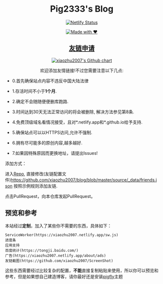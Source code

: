 <h1 align="center">Pig2333's Blog</h1>
<div align="center">

[![Netlify Status](https://api.netlify.com/api/v1/badges/78c67981-3f26-4c95-bdc8-c311ed58fd1e/deploy-status)](https://app.netlify.com/sites/xiaozhu2007/deploys)

[![Made with ❤](https://flat.badgen.net/badge/made%20with/%e2%9d%a4/ff69b4)](blog)

</div>

<h2 align="center"><a href="https://xiaozhu2007.netlify.app/friends/">友链申请</a></h2>
<p align="center">
  <a href="https://github.com/xiaozhu2007">
    <img src="https://ghchart.rshah.org/xiaozhu2007" alt="xiaozhu2007's Github chart" />
  </a>
</p>
<div align="center">欢迎添加友情链接!不过您需要注意以下几点:</div>
	
+ 0.首先确保站点内容不违反中国大陆法律

+ 1.存活时间不小于**1个月**.

+ 2.确定不会随随便便删库跑路.

+ 3.时间达到30天无法正常访问的将会被删除, 解决方法参见第8条.

+ 4.免费顶级域名看情况接受，且对\*.netlify.app和\*.github.io给予支持.
    
+ 5.确保站点可以以HTTPS访问,允许不强制.

+ 6.拥有尽可能多的原创内容,越多越好.

+ 7.如果因特殊原因而更换地址，请提出Issues!

添加方式：

进入[Repo](https://github.com/xiaozhu2007/blog), 直接修改(友链配置文件)<https://github.com/xiaozhu2007/blog/blob/master/source/_data/friends.json> 按照示例规则添加友链.

点击PullRequest，向本仓库发起PullRequest。

## 预览和参考

本站经过**定制**，加入了某些你不需要的东西，具体如下：
```
ServiceWorker(https://xiaozhu2007.netlify.app/sw.js)
进度条
应用支持
百度统计(https://tongji.baidu.com/)
广告(https://xiaozhu2007.netlify.app/about/ads)
友链截图(https://github.com/xiaozhu2007/ScreenShot)
```
这些东西需要经过比较复杂的配置，**不能**直接复制粘贴来使用，所以你可以预览和参考，但是如果想自己建造博客，请你最好还是安装[pigfly](pigfly)主题

[blog]: https://xiaozhu2007.netlify.app/
[pigfly]: https://github.com/xiaozhu2007/hexo-theme-pigfly
